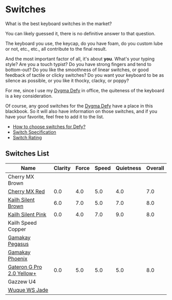 # Switches

What is the best keyboard switches in the market?

You can likely guessed it, there is no definitive answer to that question.

The keyboard you use, the keycap, do you have foam, do you custom lube or not, etc., etc.,
all contribute to the final result.

And the most important factor of all, it's about **you**.
What's your typing style? Are you a touch typist? Do you have strong fingers and tend to bottom-out?
Do you like the smoothness of linear switches, or good feedback of tactile or clicky switches?
Do you want your keyboard to be as silence as possible, or you like it thocky, clacky, or poppy?

For me, since I use my [Dygma Defy][defy] in office,
the quiteness of the keyboard is a key consideration.

Of course, any good switches for the [Dygma Defy][defy] have a place in this blackbook.
So it will also have information on those switches,
and if you have your favorite, feel free to add it to the list.

- [How to choose switches for Defy?](./how_to_choose_switches_for_defy.md)
- [Switch Specification](./switch_specification.md)
- [Switch Rating](./switch_rating.md)

## Switches List

| Name                                                       | Clarity | Force | Speed | Quietness | Overall |
| ---------------------------------------------------------- | ------- | ----- | ----- | --------- | ------- |
| Cherry MX Brown                                            |         |       |       |           |         |
| [Cherry MX Red](./cherry_mx_red.md)                        | 0.0     | 4.0   | 5.0   | 4.0       | 7.0     |
| [Kailh Silent Brown](./kailh_silent_brown.md)              | 6.0     | 7.0   | 5.0   | 7.0       | 8.0     |
| [Kailh Silent Pink](./kailh_silent_pink.md)                | 0.0     | 4.0   | 7.0   | 9.0       | 8.0     |
| Kailh Speed Copper                                         |         |       |       |           |         |
| [Gamakay Pegasus](./gamakay_pegasus.md)                    |         |       |       |           |         |
| [Gamakay Phoenix](./gamakay_phoenix.md)                    |         |       |       |           |         |
| [Gateron G Pro 2.0 Yellow+](./gateron_g_pro_2.0_yellow.md) | 0.0     | 5.0   | 5.0   | 5.0       | 8.0     |
| Gazzew U4                                                  |         |       |       |           |         |
| [Wuque WS Jade](./wuque_ws_jade.md)                        |         |       |       |           |         |

[defy]: https://dygma.com/pages/defy
